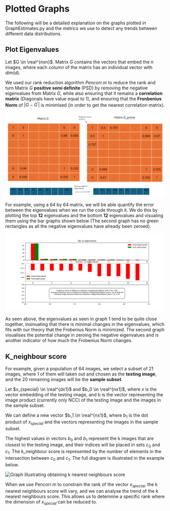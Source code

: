﻿# Plotted Graphs
The following will be a detailed explanation on the graphs plotted in GraphEstimates.py and the metrics we use to detect any trends between different data distributions.

## Plot Eigenvalues
Let $G \in \real^{nxn}$. Matrix $G$ contains the vectors that embed the $n$ images, where each column of the matrix has an individual vector with $dim(d)$.

We used our rank reduction algorithm *Pencorr.m* to reduce the rank and turn Matrix $G$ **positive semi definite** (PSD) by removing the negative eigenvalues from Matrix $G$, while also ensuring that it remains a **correlation matrix** (Diagonals have value equal to 1), and ensuring that the **Fronbenius Norm** of $|G-G^{\prime}|$ is minimised (in order to get the nearest correlation matrix). 

 ![Graph representing Pencorr.m](../../assets/PenCorr_demostration.png)


For example, using a 64 by 64 matrix, we will be able quantify the error between the eigenvalues when we run the code through it. We do this by plotting the top **12** eigenvalues and the bottom **12** eigenvalues and visualing them using the bar graphs shown below (The second graph has no green rectangles as all the negative eigenvalues have already been zeroed).

 ![Graph representing eigenvalues](../../assets/plot_eigenvalues.png)

As seen above, the eigenvalues as seen in graph 1 tend to be quite close together, insinuating that there is minimal changes in the eigenvalues, which fits with our theory that the Frobenius Norm is minimized. The second graph visualises the potential change in zeroing the negative eigenvalues and is another indicator of how much the Frobenius Norm changes.  

## K_neighbour score
For example, given a population of 64 images, we select a subset of 21 images, where 1 of them will taken out and chosen as the **testing image**, and the 20 remaining images will be the **sample subset**.

Let $x_{special} \in \real^{dx1}$ and $b_0 \in \real^{nx1}$, where $x$ is the vector embedding of the testing image, and b is the vector representing the image product (currently only NCC) of the testing image and the images in the sample subset.  

We can define a new vector $b_1 \in \real^{nx1}$, where $b_1$ is the dot product of $x_{special}$ and the vectors representing the images in the sample subset. 

The highest values in vectors $b_0$ and $b_1$ represent the k images that are closest to the testing image, and their indices will be placed in sets $c_0$ and $c_1$. The k_neighbour score is represented by the number of elements in the intersection between $c_0$ and $c_1$. The full diagram is illustrated in the example below. 

![Graph illustrating obtaining k nearest neighbours score](../../assets/k_nearest_neighbours)

When we use Pencorr.m to constrain the rank of the vector $x_{special}$, the k nearest neighbours score will vary, and we can analyse the trend of the k nearest neighbours score. This allows us to determine a specific rank where the dimension of $x_{special}$ can be reduced to.
